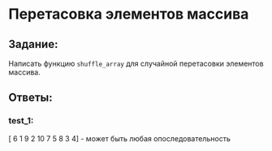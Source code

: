 # Перетасовка элементов массива

## Задание:
Написать функцию `shuffle_array` для случайной перетасовки элементов массива.


## Ответы:

### test_1:
[ 6  1  9  2 10  7  5  8  3  4] - может быть любая опоследовательность



